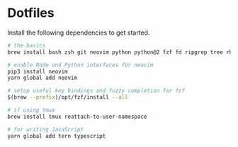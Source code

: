 # Dotfiles

Install the following dependencies to get started.

```sh
# the basics
brew install bash zsh git neovim python python@2 fzf fd ripgrep tree rbenv neovim yarn

# enable Node and Python interfaces for neovim
pip3 install neovim
yarn global add neovim

# setup useful key bindings and fuzzy completion for fzf
$(brew --prefix)/opt/fzf/install --all

# if using tmux
brew install tmux reattach-to-user-namespace

# for writing JavaScript
yarn global add tern typescript
```
